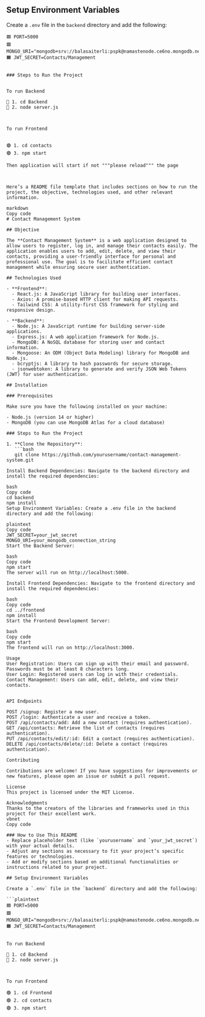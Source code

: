 ## Setup Environment Variables

Create a `.env` file in the `backend` directory and add the following:

```plaintext
🟦 PORT=5000
🟩 MONGO_URI="mongodb+srv://balasaiterli:pspk@namastenode.ce6no.mongodb.net/"
🟧 JWT_SECRET=Contacts/Management


### Steps to Run the Project


To run Backend

🔵 1. cd Backend
🔵 2. node server.js



To run Frontend


🟢 1. cd contacts
🟢 3. npm start

Then application will start if not """please reload""" the page



Here’s a README file template that includes sections on how to run the project, the objective, technologies used, and other relevant information.

markdown
Copy code
# Contact Management System

## Objective

The **Contact Management System** is a web application designed to allow users to register, log in, and manage their contacts easily. The application enables users to add, edit, delete, and view their contacts, providing a user-friendly interface for personal and professional use. The goal is to facilitate efficient contact management while ensuring secure user authentication.

## Technologies Used

- **Frontend**:
  - React.js: A JavaScript library for building user interfaces.
  - Axios: A promise-based HTTP client for making API requests.
  - Tailwind CSS: A utility-first CSS framework for styling and responsive design.
  
- **Backend**:
  - Node.js: A JavaScript runtime for building server-side applications.
  - Express.js: A web application framework for Node.js.
  - MongoDB: A NoSQL database for storing user and contact information.
  - Mongoose: An ODM (Object Data Modeling) library for MongoDB and Node.js.
  - bcryptjs: A library to hash passwords for secure storage.
  - jsonwebtoken: A library to generate and verify JSON Web Tokens (JWT) for user authentication.

## Installation

### Prerequisites

Make sure you have the following installed on your machine:

- Node.js (version 14 or higher)
- MongoDB (you can use MongoDB Atlas for a cloud database)

### Steps to Run the Project

1. **Clone the Repository**:
   ```bash
   git clone https://github.com/yourusername/contact-management-system.git
   
Install Backend Dependencies: Navigate to the backend directory and install the required dependencies:

bash
Copy code
cd backend
npm install
Setup Environment Variables: Create a .env file in the backend directory and add the following:

plaintext
Copy code
JWT_SECRET=your_jwt_secret
MONGO_URI=your_mongodb_connection_string
Start the Backend Server:

bash
Copy code
npm start
The server will run on http://localhost:5000.

Install Frontend Dependencies: Navigate to the frontend directory and install the required dependencies:

bash
Copy code
cd ../frontend
npm install
Start the Frontend Development Server:

bash
Copy code
npm start
The frontend will run on http://localhost:3000.

Usage
User Registration: Users can sign up with their email and password. Passwords must be at least 8 characters long.
User Login: Registered users can log in with their credentials.
Contact Management: Users can add, edit, delete, and view their contacts.


API Endpoints

POST /signup: Register a new user.
POST /login: Authenticate a user and receive a token.
POST /api/contacts/add: Add a new contact (requires authentication).
GET /api/contacts: Retrieve the list of contacts (requires authentication).
PUT /api/contacts/edit/:id: Edit a contact (requires authentication).
DELETE /api/contacts/delete/:id: Delete a contact (requires authentication).

Contributing

Contributions are welcome! If you have suggestions for improvements or new features, please open an issue or submit a pull request.

License
This project is licensed under the MIT License.

Acknowledgments
Thanks to the creators of the libraries and frameworks used in this project for their excellent work.
vbnet
Copy code

### How to Use This README
- Replace placeholder text (like `yourusername` and `your_jwt_secret`) with your actual details.
- Adjust any sections as necessary to fit your project’s specific features or technologies.
- Add or modify sections based on additional functionalities or instructions related to your project.

## Setup Environment Variables

Create a `.env` file in the `backend` directory and add the following:

```plaintext
🟦 PORT=5000
🟩 MONGO_URI="mongodb+srv://balasaiterli:pspk@namastenode.ce6no.mongodb.net/"
🟧 JWT_SECRET=Contacts/Management


To run Backend

🔵 1. cd Backend
🔵 2. node server.js



To run Frontend

🟢 1. cd Frontend
🟢 2. cd contacts
🟢 3. npm start

